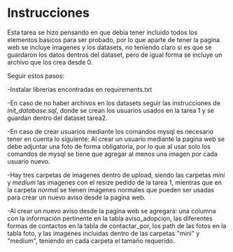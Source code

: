 # Instrucciones

Esta tarea se hizo pensando en que debia tener incluido todos los elementos basicos para ser probado, por lo que aparte de tener la pagina web se incluye imagenes y los datasets, no teniendo claro si es que se guardaron los datos dentros del dataset, pero de igual forma se incluye un archivo que los crea desde 0.

Seguir estos pasos:

-Instalar librerias encontradas en requirements.txt

-En caso de no haber archivos en los datasets seguir las instrucciones de *init_database.sql*, donde se crean los usuarios usados en la tarea 1 y se guardan dentro del dataset tarea2.

-En caso de crear usuarios mediante los comandos mysql es necesario tener en cuenta lo siguiente: Al crear un usuario mediante la pagina web se debe adjuntar una foto de forma obligatoria, por lo que al usar solo los comandos de mysql se tiene que agregar al menos una imagen por cada usuario nuevo.

-Hay tres carpetas de imagenes dentro de upload, siendo las carpetas *mini* y *medium* las imagenes con el resize pedido de la tarea 1, mientras que en la carpeta *normal* se tienen imagenes normales que pueden ser usadas para crear un nuevo aviso desde la pagina web.

-Al crear un nuevo aviso desde la pagina web se agregara: una columna con la información pertinente en la tabla aviso_adopcion, las diferentes formas de contactos en la tabla de contactar_por, los path de las fotos en la tabla foto, y las imagenes incluidas dentro de las carpetas "mini" y "medium", teniendo en cada carpeta el tamaño requerido.


